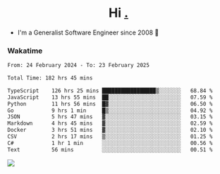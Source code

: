 <h1 align="center">Hi <a href="https://www.hackerrank.com/erasmosaraujo">.</a></h1>
 
- I'm a Generalist Software Engineer  since 2008 🚀
<!--  
<p align="left">
  <a href="https://github.com/erasmosoares/github-readme-stats">
    <img
      align="center"
      src="https://github-readme-stats.vercel.app/api/top-langs/?username=erasmosoares&theme=radical&layout=compact"
    />
  </a>
  <a href="https://github.com/erasmosoares/github-readme-stats">
    [![Harlok's WakaTime stats](https://github-readme-stats.vercel.app/api/wakatime?username=ffflabs)](https://github.com/anuraghazra/github-readme-stats)
  </a>
</p>

<!--
 ### Repo 
 
<p align="left">
 <a href="https://github.com/erasmosoares/github-readme-stats">
    <img
      align="center"
      height="165"
      src="https://github-readme-stats.vercel.app/api/pin?username=erasmosoares&repo=sample-node&title_color=fff&icon_color=f9f9f9&text_color=9f9f9f&bg_color=151515"
    />
  </a>
  <a href="https://github.com/erasmosoares/github-readme-stats">
    <img
      align="center"
      height="165"
      src="https://github-readme-stats.vercel.app/api/pin?username=erasmosoares&repo=sample-node&title_color=fff&icon_color=f9f9f9&text_color=9f9f9f&bg_color=151515"
    />
  </a>
</p>
-->

 ### Wakatime 

<!--START_SECTION:waka-->

```txt
From: 24 February 2024 - To: 23 February 2025

Total Time: 182 hrs 45 mins

TypeScript    126 hrs 25 mins █████████████████▒░░░░░░░   68.84 %
JavaScript    13 hrs 55 mins  ██░░░░░░░░░░░░░░░░░░░░░░░   07.59 %
Python        11 hrs 56 mins  █▓░░░░░░░░░░░░░░░░░░░░░░░   06.50 %
Go            9 hrs 1 min     █▒░░░░░░░░░░░░░░░░░░░░░░░   04.92 %
JSON          5 hrs 47 mins   ▓░░░░░░░░░░░░░░░░░░░░░░░░   03.15 %
Markdown      4 hrs 45 mins   ▓░░░░░░░░░░░░░░░░░░░░░░░░   02.59 %
Docker        3 hrs 51 mins   ▓░░░░░░░░░░░░░░░░░░░░░░░░   02.10 %
CSV           2 hrs 17 mins   ▒░░░░░░░░░░░░░░░░░░░░░░░░   01.25 %
C#            1 hr 1 min      ░░░░░░░░░░░░░░░░░░░░░░░░░   00.56 %
Text          56 mins         ░░░░░░░░░░░░░░░░░░░░░░░░░   00.51 %
```

<!--END_SECTION:waka-->

![](https://komarev.com/ghpvc/?username=erasmosoares&color=brightgreen)
